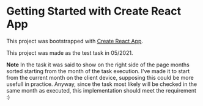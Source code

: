 # Getting Started with Create React App

This project was bootstrapped with [Create React App](https://github.com/facebook/create-react-app).


This project was made as the test task in 05/2021.

**Note**
In the task it was said to show on the right side of the page months sorted starting from the month of the task execution.
I've made it to start from the current month on the client device, supposing this could be more usefull in practice.
Anyway, since the task most likely will be checked in the same month as executed, this implementation should meet the requirement :)
